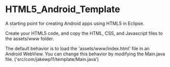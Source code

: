 HTML5_Android_Template
======================

A starting point for creating Android apps using HTML5 in Eclipse.

Create your HTML5 code, and copy the HTML, CSS, and Javascript files to the assets/www folder.

The default behavior is to load the 'assets/www/index.html' file in an Android WebView.  You can change this behavior
by modifying the Main.java file. ('src/com/jakewp11/template/Main.java')
